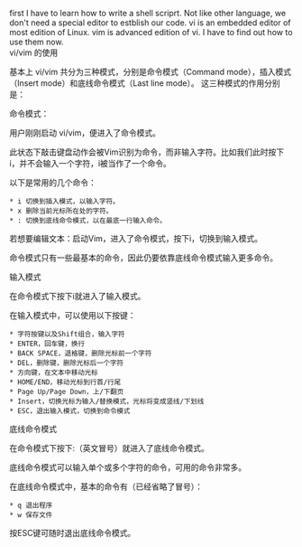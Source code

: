 first I have to learn how to write a shell scriprt. Not like other language, we don't need a special editor to estblish our code. vi is an embedded editor of most edition of Linux. vim is advanced edition of vi. I have to find out how to use them now.  
vi/vim 的使用

基本上 vi/vim 共分为三种模式，分别是命令模式（Command mode），插入模式（Insert mode）和底线命令模式（Last line mode）。 这三种模式的作用分别是：


命令模式：


用户刚刚启动 vi/vim，便进入了命令模式。


此状态下敲击键盘动作会被Vim识别为命令，而非输入字符。比如我们此时按下i，并不会输入一个字符，i被当作了一个命令。


以下是常用的几个命令：


    * i 切换到插入模式，以输入字符。
    * x 删除当前光标所在处的字符。
    * : 切换到底线命令模式，以在最底一行输入命令。

若想要编辑文本：启动Vim，进入了命令模式，按下i，切换到输入模式。


命令模式只有一些最基本的命令，因此仍要依靠底线命令模式输入更多命令。


输入模式


在命令模式下按下i就进入了输入模式。


在输入模式中，可以使用以下按键：


    * 字符按键以及Shift组合，输入字符
    * ENTER，回车键，换行
    * BACK SPACE，退格键，删除光标前一个字符
    * DEL，删除键，删除光标后一个字符
    * 方向键，在文本中移动光标
    * HOME/END，移动光标到行首/行尾
    * Page Up/Page Down，上/下翻页
    * Insert，切换光标为输入/替换模式，光标将变成竖线/下划线
    * ESC，退出输入模式，切换到命令模式

底线命令模式


在命令模式下按下:（英文冒号）就进入了底线命令模式。


底线命令模式可以输入单个或多个字符的命令，可用的命令非常多。


在底线命令模式中，基本的命令有（已经省略了冒号）：


    * q 退出程序
    * w 保存文件

按ESC键可随时退出底线命令模式。
